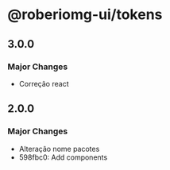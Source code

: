 # @roberiomg-ui/tokens

## 3.0.0

### Major Changes

- Correção react

## 2.0.0

### Major Changes

- Alteração nome pacotes
- 598fbc0: Add components
